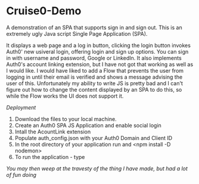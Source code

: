 # Cruise0-Demo
A demonstration of an SPA that supports sign in and sign out. 
This is an extremely ugly Java script Single Page Application (SPA).

It displays a web page and a log in button, clicking the login button invokes Auth0' new usiveral login, offering login and sign up options. You can sign in with username and password, Google or LinkedIn. 
It also implements Auth0's account linking extension, but I have not got that working as well as I would like. 
I would have liked to add a Flow that prevents the user from logging in until their email is verified and shows a message advising the user of this. Unfortunately my ability to write JS is pretty bad and I can't figure out how to change the content displayed by an SPA to do this, so while the Flow works the UI does not support it. 

*Deployment*
1. Download the files to your local machine.
2. Create an Auth0 SPA JS Application and enable social login
3. Intall the AcountLink extension
3. Populate auth_config.json with your Auth0 Domain and Client ID
4. In the root directory of your application run <npm install express> and <npm install -D nodemon>
5. To run the application - type <npm run dev>

*You may then weep at the travesty of the thing I have made, but had a lot of fun doing*
